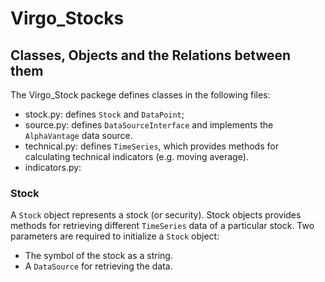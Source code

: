 # Virgo_Stocks

## Classes, Objects and the Relations between them
The Virgo_Stock packege defines classes in the following files:
* stock.py: defines `Stock` and `DataPoint`;
* source.py: defines `DataSourceInterface` and implements the `AlphaVantage` data source.
* technical.py: defines `TimeSeries`, which provides methods for calculating technical indicators (e.g. moving average).
* indicators.py: 

### Stock
A `Stock` object represents a stock (or security). Stock objects provides methods for retrieving different `TimeSeries` data of a particular stock. Two parameters are required to initialize a `Stock` object:
* The symbol of the stock as a string.
* A `DataSource` for retrieving the data.